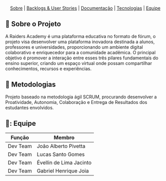 <br id="topo">
<div align="center">
</div>

<p align="center">
  <a href=#sobre">Sobre</a>  |
  <a href=#backlog">Backlogs & User Stories</a>  |
  <a href=#documentacao"> Documentação</a>  |
  <a href=#tecnologias">Tecnologias</a>  |
  <a href=#equipe">Equipe</a>
</p>

## 📄 Sobre o Projeto
<span id="sobre">
A Raiders Academy é uma plataforma educativa no formato de fórum, o projeto visa desenvolver uma plataforma inovadora destinada a alunos, professores e universidades, proporcionando um ambiente digital colaborativo e enriquecedor para a comunidade acadêmica. O principal objetivo é promover a interação entre esses três pilares fundamentais do ensino superior, criando um espaço virtual onde possam compartilhar conhecimentos, recursos e experiências.
  
## 📄 Metodologias
<span id="metodologias">
Projeto baseado na metodologia ágil SCRUM, procurando desenvolver a Proatividade, Autonomia, Colaboração e Entrega de Resultados dos estudantes envolvidos.

## 👥: Equipe
<span id="equipe">

| Função          | Membro                   |
|-----------------|--------------------------|
|   Dev Team      | João Alberto Pivetta     |
|   Dev Team      | Lucas Santo Gomes        |
|   Dev Team      | Évellin de Lima Jacinto  |
|   Dev Team      | Gabriel Henrique Joia    |



